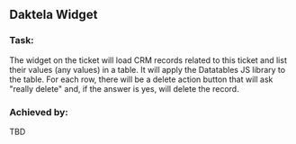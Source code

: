 ## Daktela Widget

### Task:
The widget on the ticket will load CRM records related to this ticket and list their values (any values) in a table. It will apply the Datatables JS library to the table. For each row, there will be a delete action button that will ask "really delete" and, if the answer is yes, will delete the record.

### Achieved by:
TBD